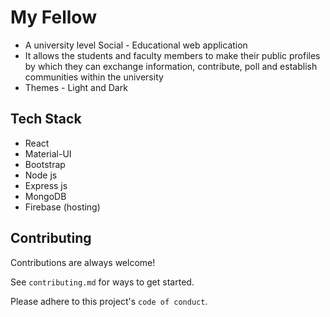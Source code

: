 
# My Fellow 
- A university level Social - Educational web application
- It allows the students and faculty members to make their public profiles by which they can exchange information, contribute, poll and establish communities within the university
- Themes - Light and Dark

## Tech Stack
- React
- Material-UI
- Bootstrap
- Node js
- Express js
- MongoDB
- Firebase (hosting)

## Contributing

Contributions are always welcome!

See `contributing.md` for ways to get started.

Please adhere to this project's `code of conduct`.
